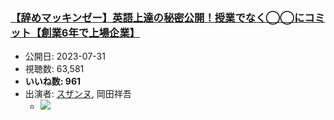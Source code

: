 ### [【辞めマッキンゼー】英語上達の秘密公開！授業でなく◯◯にコミット【創業6年で上場企業】](https://www.youtube.com/watch?v=IubfA5Ho0ps)
-   公開日: 2023-07-31
-   視聴数: 63,581
-   **いいね数: 961**
-   出演者: [スザンヌ](/rehacq_fan/people/スザンヌ "wikilink"), 岡田祥吾
    - [![](https://img.youtube.com/vi/IubfA5Ho0ps/hqdefault.jpg)](https://www.youtube.com/watch?v=IubfA5Ho0ps)
